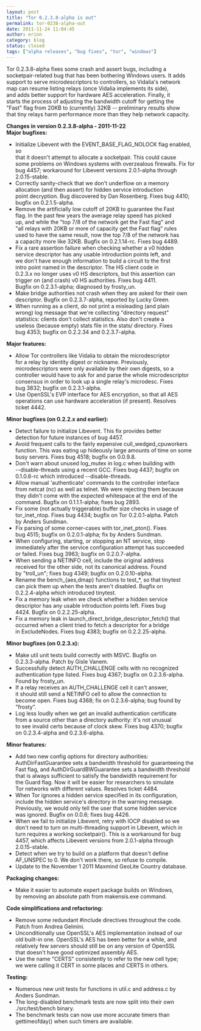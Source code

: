 ```yaml
---
layout: post
title: "Tor 0.2.3.8-alpha is out"
permalink: tor-0238-alpha-out
date: 2011-11-24 11:04:45
author: erinn
category: blog
status: closed
tags: ["alpha releases", "bug fixes", "tor", "windows"]
---
```


Tor 0.2.3.8-alpha fixes some crash and assert bugs, including a  
 socketpair-related bug that has been bothering Windows users. It adds  
 support to serve microdescriptors to controllers, so Vidalia's network  
 map can resume listing relays (once Vidalia implements its side),  
 and adds better support for hardware AES acceleration. Finally, it  
 starts the process of adjusting the bandwidth cutoff for getting the  
 "Fast" flag from 20KB to (currently) 32KB -- preliminary results show  
 that tiny relays harm performance more than they help network capacity.

**Changes in version 0.2.3.8-alpha - 2011-11-22**  
 **Major bugfixes:**

-   Initialize Libevent with the EVENT\_BASE\_FLAG\_NOLOCK flag enabled, so  
     that it doesn't attempt to allocate a socketpair. This could cause  
     some problems on Windows systems with overzealous firewalls. Fix for  
     bug 4457; workaround for Libevent versions 2.0.1-alpha through  
     2.0.15-stable.
-   Correctly sanity-check that we don't underflow on a memory  
     allocation (and then assert) for hidden service introduction  
     point decryption. Bug discovered by Dan Rosenberg. Fixes bug 4410;  
     bugfix on 0.2.1.5-alpha.
-   Remove the artificially low cutoff of 20KB to guarantee the Fast  
     flag. In the past few years the average relay speed has picked  
     up, and while the "top 7/8 of the network get the Fast flag" and  
     "all relays with 20KB or more of capacity get the Fast flag" rules  
     used to have the same result, now the top 7/8 of the network has  
     a capacity more like 32KB. Bugfix on 0.2.1.14-rc. Fixes bug 4489.
-   Fix a rare assertion failure when checking whether a v0 hidden  
     service descriptor has any usable introduction points left, and  
     we don't have enough information to build a circuit to the first  
     intro point named in the descriptor. The HS client code in  
     0.2.3.x no longer uses v0 HS descriptors, but this assertion can  
     trigger on (and crash) v0 HS authorities. Fixes bug 4411.  
     Bugfix on 0.2.3.1-alpha; diagnosed by frosty\_un.
-   Make bridge authorities not crash when they are asked for their own  
     descriptor. Bugfix on 0.2.3.7-alpha, reported by Lucky Green.
-   When running as a client, do not print a misleading (and plain  
     wrong) log message that we're collecting "directory request"  
     statistics: clients don't collect statistics. Also don't create a  
     useless (because empty) stats file in the stats/ directory. Fixes  
     bug 4353; bugfix on 0.2.2.34 and 0.2.3.7-alpha.

**Major features:**

-   Allow Tor controllers like Vidalia to obtain the microdescriptor  
     for a relay by identity digest or nickname. Previously,  
     microdescriptors were only available by their own digests, so a  
     controller would have to ask for and parse the whole microdescriptor  
     consensus in order to look up a single relay's microdesc. Fixes  
     bug 3832; bugfix on 0.2.3.1-alpha.
-   Use OpenSSL's EVP interface for AES encryption, so that all AES  
     operations can use hardware acceleration (if present). Resolves  
     ticket 4442.

**Minor bugfixes (on 0.2.2.x and earlier):**

-   Detect failure to initialize Libevent. This fix provides better  
     detection for future instances of bug 4457.
-   Avoid frequent calls to the fairly expensive cull\_wedged\_cpuworkers  
     function. This was eating up hideously large amounts of time on some  
     busy servers. Fixes bug 4518; bugfix on 0.0.9.8.
-   Don't warn about unused log\_mutex in log.c when building with  
     --disable-threads using a recent GCC. Fixes bug 4437; bugfix on  
     0.1.0.6-rc which introduced --disable-threads.
-   Allow manual 'authenticate' commands to the controller interface  
     from netcat (nc) as well as telnet. We were rejecting them because  
     they didn't come with the expected whitespace at the end of the  
     command. Bugfix on 0.1.1.1-alpha; fixes bug 2893.
-   Fix some (not actually triggerable) buffer size checks in usage of  
     tor\_inet\_ntop. Fixes bug 4434; bugfix on Tor 0.2.0.1-alpha. Patch  
     by Anders Sundman.
-   Fix parsing of some corner-cases with tor\_inet\_pton(). Fixes  
     bug 4515; bugfix on 0.2.0.1-alpha; fix by Anders Sundman.
-   When configuring, starting, or stopping an NT service, stop  
     immediately after the service configuration attempt has succeeded  
     or failed. Fixes bug 3963; bugfix on 0.2.0.7-alpha.
-   When sending a NETINFO cell, include the original address  
     received for the other side, not its canonical address. Found  
     by "troll\_un"; fixes bug 4349; bugfix on 0.2.0.10-alpha.
-   Rename the bench\_{aes,dmap} functions to test\_\*, so that tinytest  
     can pick them up when the tests aren't disabled. Bugfix on  
     0.2.2.4-alpha which introduced tinytest.
-   Fix a memory leak when we check whether a hidden service  
     descriptor has any usable introduction points left. Fixes bug  
     4424. Bugfix on 0.2.2.25-alpha.
-   Fix a memory leak in launch\_direct\_bridge\_descriptor\_fetch() that  
     occurred when a client tried to fetch a descriptor for a bridge  
     in ExcludeNodes. Fixes bug 4383; bugfix on 0.2.2.25-alpha.

**Minor bugfixes (on 0.2.3.x):**

-   Make util unit tests build correctly with MSVC. Bugfix on  
     0.2.3.3-alpha. Patch by Gisle Vanem.
-   Successfully detect AUTH\_CHALLENGE cells with no recognized  
     authentication type listed. Fixes bug 4367; bugfix on 0.2.3.6-alpha.  
     Found by frosty\_un.
-   If a relay receives an AUTH\_CHALLENGE cell it can't answer,  
     it should still send a NETINFO cell to allow the connection to  
     become open. Fixes bug 4368; fix on 0.2.3.6-alpha; bug found by  
     "frosty".
-   Log less loudly when we get an invalid authentication certificate  
     from a source other than a directory authority: it's not unusual  
     to see invalid certs because of clock skew. Fixes bug 4370; bugfix  
     on 0.2.3.4-alpha and 0.2.3.6-alpha.

**Minor features:**

-   Add two new config options for directory authorities:  
     AuthDirFastGuarantee sets a bandwidth threshold for guaranteeing the  
     Fast flag, and AuthDirGuardBWGuarantee sets a bandwidth threshold  
     that is always sufficient to satisfy the bandwidth requirement for  
     the Guard flag. Now it will be easier for researchers to simulate  
     Tor networks with different values. Resolves ticket 4484.
-   When Tor ignores a hidden service specified in its configuration,  
     include the hidden service's directory in the warning message.  
     Previously, we would only tell the user that some hidden service  
     was ignored. Bugfix on 0.0.6; fixes bug 4426.
-   When we fail to initialize Libevent, retry with IOCP disabled so we  
     don't need to turn on multi-threading support in Libevent, which in  
     turn requires a working socketpair(). This is a workaround for bug  
     4457, which affects Libevent versions from 2.0.1-alpha through  
     2.0.15-stable.
-   Detect when we try to build on a platform that doesn't define  
     AF\_UNSPEC to 0. We don't work there, so refuse to compile.
-   Update to the November 1 2011 Maxmind GeoLite Country database.

**Packaging changes:**

-   Make it easier to automate expert package builds on Windows,  
     by removing an absolute path from makensis.exe command.

**Code simplifications and refactoring:**

-   Remove some redundant \#include directives throughout the code.  
     Patch from Andrea Gelmini.
-   Unconditionally use OpenSSL's AES implementation instead of our  
     old built-in one. OpenSSL's AES has been better for a while, and  
     relatively few servers should still be on any version of OpenSSL  
     that doesn't have good optimized assembly AES.
-   Use the name "CERTS" consistently to refer to the new cell type;  
     we were calling it CERT in some places and CERTS in others.

**Testing:**

-   Numerous new unit tests for functions in util.c and address.c by  
     Anders Sundman.
-   The long-disabled benchmark tests are now split into their own  
     ./src/test/bench binary.
-   The benchmark tests can now use more accurate timers than  
     gettimeofday() when such timers are available.

